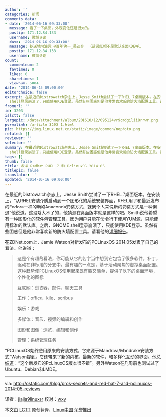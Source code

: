 ```yaml
---
author: ''
categories: 新闻
comments_data:
- date: '2014-06-16 09:33:00'
  message: 看了一下桌面，外观变化还是很大的。
  postip: 171.12.84.133
  username: 微博评论
- date: '2014-06-16 09:33:00'
  message: 抄送地沟油党 @百年佛一_吴迪非  （话说红帽不是默认桌面KDE咩…
  postip: 171.12.84.133
  username: 微博评论
count:
  commentnum: 2
  favtimes: 0
  likes: 0
  sharetimes: 1
  viewnum: 5004
date: '2014-06-16 09:00:00'
editorchoice: false
excerpt: 在最近的Distrowatch杂志上，Jesse Smith尝试了一下RHEL 7桌面版本。在安装上，从RHEL安装介质启动到一个图形化的系统安装界面，RHEL用了和最近发布的Fedora一样的新的Anaconda安装方式。就我个人来说新的安装方式是一种倒退他说道。这没啥大不了的，他猜测在桌面版本就是这样的吧。Smith说他希望有一种图形化的软件包管理工具，因为用户只能在命令行下使用YUM源，只能使用标准的默认库。之后，GNOME
  shell登录崩溃了，只能使用KDE登录。虽然有些困惑但是他非常喜欢新的防火墙配置工具。请看他的详细报告。 在ZDNet.com上，Jamie Watson对
fromurl: ''
id: 3203
islctt: false
largepic: /data/attachment/album/201610/12/095124vr9cmdgilii8rrwr.png
permalink: /article-3203-1.html
pic: https://img.linux.net.cn/static/image/common/nophoto.png
related: []
reviewer: ''
selector: ''
summary: 在最近的Distrowatch杂志上，Jesse Smith尝试了一下RHEL 7桌面版本。在安装上，从RHEL安装介质启动到一个图形化的系统安装界面，RHEL用了和最近发布的Fedora一样的新的Anaconda安装方式。就我个人来说新的安装方式是一种倒退他说道。这没啥大不了的，他猜测在桌面版本就是这样的吧。Smith说他希望有一种图形化的软件包管理工具，因为用户只能在命令行下使用YUM源，只能使用标准的默认库。之后，GNOME
  shell登录崩溃了，只能使用KDE登录。虽然有些困惑但是他非常喜欢新的防火墙配置工具。请看他的详细报告。 在ZDNet.com上，Jamie Watson对
tags: []
thumb: false
title: 点评 Redhat RHEL 7 和 PclinuxOS 2014.05
titlepic: false
translator: ''
updated: '2014-06-16 09:00:00'
---
```


在最近的Distrowatch杂志上，Jesse Smith尝试了一下RHEL 7桌面版本。在安装上，“从RHEL安装介质启动到一个图形化的系统安装界面，RHEL用了和最近发布的Fedora一样的新的Anaconda安装方式。就我个人来说新的安装方式是一种倒退”他说道。这没啥大不了的，他猜测在桌面版本就是这样的吧。Smith说他希望有一种图形化的软件包管理工具，因为用户只能在命令行下使用YUM源，只能使用标准的默认库。之后，GNOME shell登录崩溃了，只能使用KDE登录。虽然有些困惑但是他非常喜欢新的防火墙配置工具。请看他的[详细报告](http://distrowatch.com/weekly.php?issue=20140512#feature)。


**在**ZDNet.com上，Jamie Watson对新发布的PCLinuxOS 2014.05发表了自己的看法。他说道：



> 
> 这是个有趣的看法，你可能从它的名字当中想到它包含了很多软件，补丁，驱动在非标准的分支中。最有趣的一点是，基于活动聚焦的虚拟桌面配置。这种趋势使PCLinuxOS使用起来既有趣又简单，提供了以下的桌面环境，个性化的图标:
> 
> 
> 互联网：浏览器，邮件，聊天工具
> 
> 
> 工作：office、kile、scribus
> 
> 
> 娱乐：游戏
> 
> 
> 多媒体：音乐，视频的编辑和创作
> 
> 
> 图形和图像：浏览，编辑和创作
> 
> 
> 管理：系统管理任务
> 
> 
> 


“PCLinuxOS始终使用原来的安装方式，它来源于Mandriva/Mandrake安装方式”Watson提到。它还带来了新的内核，最新的软件，和多样化互动的界面。[他总结道](http://www.zdnet.com/hands-on-with-pclinuxos-2014-05-kde-and-lxde-the-linux-with-something-for-everyone-7000029297/)：“这个新发布的PcLinuxOS版本很不错”。另外Watson在几周前也测试过了Ubuntu、Debian和LMDE。




---


via: <http://ostatic.com/blog/pros-secrets-and-red-hat-7-and-pclinuxos-2014-05-reviews>


译者：[jiajia9linuxer](https://github.com/jiajia9linuxer) 校对：[wxy](https://github.com/wxy)


本文由 [LCTT](https://github.com/LCTT/TranslateProject) 原创翻译，[Linux中国](http://linux.cn/) 荣誉推出